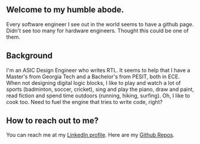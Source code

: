 ## Welcome to my humble abode.
Every software engineer I see out in the world seems to have a github page.
Didn't see too many for hardware engineers.
Thought this could be one of them.

## Background
I'm an ASIC Design Engineer who writes RTL. 
It seems to help that I have a Master's from Georgia Tech and a Bachelor's from PESIT, both in ECE.
When not designing digital logic blocks, I like to play and watch a lot of sports (badminton, soccer, cricket), sing and play the piano, draw and paint, read fiction and spend time outdoors (running, hiking, surfing).
Oh, I like to cook too. Need to fuel the engine that tries to write code, right?

## How to reach out to me?
You can reach me at my [LinkedIn profile](https://www.linkedin.com/in/akarshnkolekar/).
Here are my [Github Repos](https://github.com/AkarshNKolekar).
